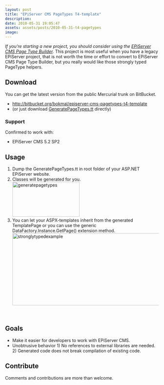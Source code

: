 ```yaml
---
layout: post
title: "EPiServer CMS PageTypes T4-template"
description:
date: 2010-05-31 19:05:47
assets: assets/posts/2010-05-31-t4-pagetypes
image: 
---
```


<p><em>If you're starting a new project, you should consider using the <a href="http://pagetypebuilder.codeplex.com/">EPiServer CMS Page Type Builder</a></em><em>.</em> This project is most useful when you have a legacy EPiServer project, that is not worth the time or effort to convert to EPiServer CMS Page Type Builder, but you really would like those strongly typed PageType helpers.</p>
<h2>Download</h2>
<p>You can get the latest version from the public Mercurial trunk on BitBucket.</p>
<ul>
<li><a href="http://bitbucket.org/bokmal/episerver-cms-pagetypes-t4-template">http://bitbucket.org/bokmal/episerver-cms-pagetypes-t4-template</a></li>
<li>(or just download <a href="http://bitbucket.org/bokmal/episerver-cms-pagetypes-t4-template/src/tip/GeneratePageTypes.tt">GeneratePageTypes.tt</a> directly)</li>
</ul>
<h3>Support</h3>
<p>Confirmed to work with:</p>
<ul>
<li>EPiServer CMS 5.2 SP2</li>
</ul>
<h2>Usage</h2>
<ol>
<li>Dump the GeneratePageTypes.tt in root folder of your ASP.NET EPiServer website.</li>
<li> Classes will be generated for you.<br /><img class="alignnone size-full wp-image-683" title="generatepagetypes" src="http://litemedia.info/media/Default/Mint/generatepagetypes.png" width="220" height="114" /></li>
<li>You can let your ASPX-templates inherit from the generated TemplatePage<TPageType> or you can use the generic DataFactory.Instance.GetPage<TPageType>() extension method.<br /> <a href="http://mint.litemedia.se/wp-content/uploads/stronglytypedexample.png"><img class="alignnone size-full wp-image-685" title="stronglytypedexample" src="http://litemedia.info/media/Default/Mint/stronglytypedexample.png" width="723" height="236" /></a></li>
</ol>
<p> </p>
<h2>Goals</h2>
<ul>
<li>Make it easier for developers to work with EPiServer CMS.</li>
<li>Unobtrusive behavior 1) No references to external libraries are needed. 2) Generated code does not break compilation of existing code.</li>
</ul>
<h2>Contribute</h2>
<p>Comments and contributions are more than welcome.</p>
<p> </p>
